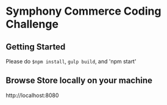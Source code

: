# Symphony Commerce Coding Challenge

Getting Started
-------------------------
Please do `$npm install`, `gulp build`, and 'npm start'

Browse Store locally on your machine
-------------------------
http://localhost:8080